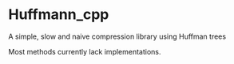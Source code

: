 # Huffmann_cpp
A simple, slow and naive compression library using Huffman trees

Most methods currently lack implementations.
